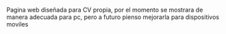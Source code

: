Pagina web diseñada para CV propia, por el momento se mostrara de manera adecuada para pc, pero a futuro pienso mejorarla para dispositivos moviles

